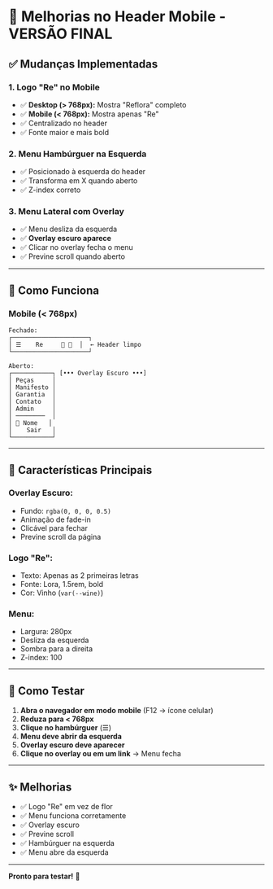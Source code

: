 # 📱 Melhorias no Header Mobile - VERSÃO FINAL

## ✅ Mudanças Implementadas

### 1. **Logo "Re" no Mobile**
- ✅ **Desktop (> 768px):** Mostra "Reflora" completo
- ✅ **Mobile (< 768px):** Mostra apenas "Re"
- ✅ Centralizado no header
- ✅ Fonte maior e mais bold

### 2. **Menu Hambúrguer na Esquerda**
- ✅ Posicionado à esquerda do header
- ✅ Transforma em X quando aberto
- ✅ Z-index correto

### 3. **Menu Lateral com Overlay**
- ✅ Menu desliza da esquerda
- ✅ **Overlay escuro aparece**
- ✅ Clicar no overlay fecha o menu
- ✅ Previne scroll quando aberto

---

## 🎨 Como Funciona

### **Mobile (< 768px)**
```
Fechado:
┌─────────────────────┐
│ ☰    Re     👤 🛒  │  ← Header limpo
└─────────────────────┘

Aberto:
┌───────────┐ [••• Overlay Escuro •••]
│ Peças     │
│ Manifesto │
│ Garantia  │
│ Contato   │
│ Admin     │
│ ────────  │
│ 👤 Nome   │
│    Sair   │
└───────────┘
```

---

## 🎯 Características Principais

### **Overlay Escuro:**
- Fundo: `rgba(0, 0, 0, 0.5)`
- Animação de fade-in
- Clicável para fechar
- Previne scroll da página

### **Logo "Re":**
- Texto: Apenas as 2 primeiras letras
- Fonte: Lora, 1.5rem, bold
- Cor: Vinho (`var(--wine)`)

### **Menu:**
- Largura: 280px
- Desliza da esquerda
- Sombra para a direita
- Z-index: 100

---

## 🚀 Como Testar

1. **Abra o navegador em modo mobile** (F12 → ícone celular)
2. **Reduza para < 768px**
3. **Clique no hambúrguer** (☰)
4. **Menu deve abrir da esquerda**
5. **Overlay escuro deve aparecer**
6. **Clique no overlay ou em um link** → Menu fecha

---

## ✨ Melhorias

- ✅ Logo "Re" em vez de flor
- ✅ Menu funciona corretamente
- ✅ Overlay escuro
- ✅ Previne scroll
- ✅ Hambúrguer na esquerda
- ✅ Menu abre da esquerda

---

**Pronto para testar!** 🚀
